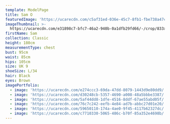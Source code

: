 ```yaml
---
template: ModelPage
title: Sam O
featuredImage: 'https://ucarecdn.com/c5af31ed-036e-45c7-8fb1-fbe738a47cb4/'
imageThumbnail: >-
  https://ucarecdn.com/e31898c7-bfc7-46a2-940b-0a1dfb29fd66/-/crop/833x1173/349,0/-/preview/
firstName: Sam
collection: Classic
height: 180cm
measurementType: chest
bust: 95cm
waist: 85cm
hips: 105cm
size: UK 9
shoeSize: L/34
hair: Black
eyes: Brown
imagePortfolio:
  - image: 'https://ucarecdn.com/e274ccc3-69da-47dd-8079-1443d9e80dd9/'
  - image: 'https://ucarecdn.com/d30248cb-5357-4690-a008-48a5bbbe3387/'
  - image: 'https://ucarecdn.com/5af44dd8-1dfe-4516-8ddf-67ae55abd05f/'
  - image: 'https://ucarecdn.com/76c7c242-eefb-4e84-ad7b-abbc27d01e20/'
  - image: 'https://ucarecdn.com/59650110-174a-4ae0-9f45-4117b62327dc/'
  - image: 'https://ucarecdn.com/c7710330-5065-486c-b70f-85a352e4698b/'
---
```


